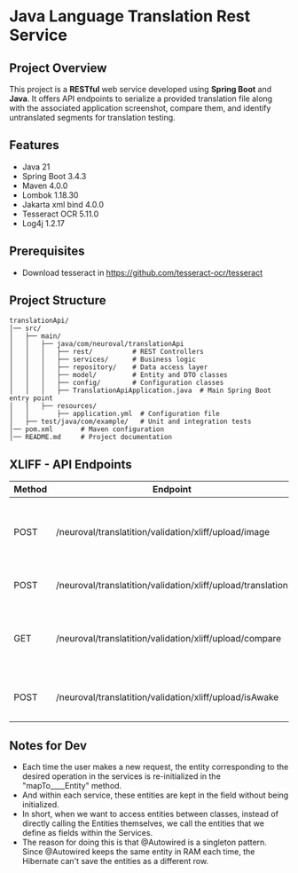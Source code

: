 # Java Language Translation Rest Service 

## Project Overview
This project is a **RESTful** web service developed using **Spring Boot** and **Java**. It offers API endpoints to serialize a provided translation file along with the associated application screenshot, compare them, and identify untranslated segments for translation testing.

## Features
- Java 21
- Spring Boot 3.4.3
- Maven 4.0.0
- Lombok 1.18.30
- Jakarta xml bind 4.0.0
- Tesseract OCR 5.11.0
- Log4j 1.2.17

## Prerequisites
- Download tesseract in https://github.com/tesseract-ocr/tesseract

## Project Structure
```
translationApi/
│── src/
│   ├── main/
│   │   ├── java/com/neuroval/translationApi
│   │   │   ├── rest/          # REST Controllers
│   │   │   ├── services/      # Business logic
│   │   │   ├── repository/    # Data access layer
│   │   │   ├── model/         # Entity and DTO classes
│   │   │   ├── config/        # Configuration classes
│   │   │   ├── TranslationApiApplication.java  # Main Spring Boot entry point
│   │   ├── resources/
│   │       ├── application.yml  # Configuration file
│   ├── test/java/com/example/   # Unit and integration tests
│── pom.xml       # Maven configuration
│── README.md     # Project documentation
```
## XLIFF - API Endpoints 

| Method | Endpoint                                                    | Description                                              |
|--------|-------------------------------------------------------------|----------------------------------------------------------|
| POST   | /neuroval/translatition/validation/xliff/upload/image       | Detect text from image and serialize them to Java object |
| POST   | /neuroval/translatition/validation/xliff/upload/translation | Serialize translation XLIFF file                         |
| GET    | /neuroval/translatition/validation/xliff/upload/compare     | Compare serialized translation file and uploaded image   |
| POST   | /neuroval/translatition/validation/xliff/upload/isAwake     | Returns status of the endpoint                           |

## Notes for Dev
- Each time the user makes a new request, the entity corresponding to the desired operation in the services is re-initialized in the "mapTo____Entity" method.
- And within each service, these entities are kept in the field without being initialized.
- In short, when we want to access entities between classes, instead of directly calling the Entities themselves, we call the entities that we define as fields within the Services.
- The reason for doing this is that @Autowired is a singleton pattern. Since @Autowired keeps the same entity in RAM each time, the Hibernate can't save the entities as a different row.